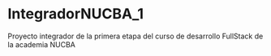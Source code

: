 # IntegradorNUCBA_1
Proyecto integrador de la primera etapa del curso de desarrollo FullStack de la academia NUCBA
